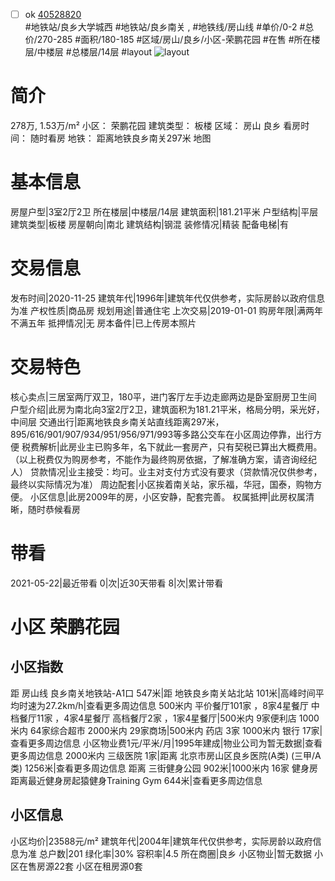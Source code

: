 - [ ] ok [40528820](https://bj.5i5j.com/ershoufang/40528820.html)  
 #地铁站/良乡大学城西 #地铁站/良乡南关 ,  #地铁线/房山线
#单价/0-2 #总价/270-285 #面积/180-185   #区域/房山/良乡/小区-荣鹏花园 #在售 #所在楼层/中楼层 #总楼层/14层 #layout 
![layout](http://image16.5i5j.com/erp/house/4052/40528820/huxing/ngoodepoc0fbd629.jpg_P5.jpg) 
# 简介 
 278万,  1.53万/m² 
小区： 荣鹏花园
建筑类型： 板楼
区域： 房山 良乡
看房时间： 随时看房
地铁： 距离地铁良乡南关297米 地图
# 基本信息 
 房屋户型|3室2厅2卫
所在楼层|中楼层/14层
建筑面积|181.21平米
户型结构|平层
建筑类型|板楼
房屋朝向|南北
建筑结构|钢混
装修情况|精装
配备电梯|有
# 交易信息 
 发布时间|2020-11-25
建筑年代|1996年|建筑年代仅供参考，实际房龄以政府信息为准
产权性质|商品房
规划用途|普通住宅
上次交易|2019-01-01
购房年限|满两年不满五年
抵押情况|无
房本备件|已上传房本照片
# 交易特色 
 核心卖点|三居室两厅双卫，180平，进门客厅左手边走廊两边是卧室厨房卫生间
户型介绍|此房为南北向3室2厅2卫，建筑面积为181.21平米，格局分明，采光好，中间层
交通出行|距离地铁良乡南关站直线距离297米，895/616/901/907/934/951/956/971/993等多路公交车在小区周边停靠，出行方便
税费解析|此房业主已购多年，名下就此一套房产，只有契税已算出大概费用。（以上税费仅为购房参考，不能作为最终购房依据，了解准确方案，请咨询经纪人）
贷款情况|业主接受：均可。业主对支付方式没有要求（贷款情况仅供参考，最终以实际情况为准）
周边配套|小区挨着南关站，家乐福，华冠，国泰，购物方便。
小区信息|此房2009年的房，小区安静，配套完善。
权属抵押|此房权属清晰，随时恭候看房
# 带看 
 2021-05-22|最近带看	 0|次|近30天带看	 8|次|累计带看
# 小区 荣鹏花园
## 小区指数 
 距 房山线 良乡南关地铁站-A1口 547米|距 地铁良乡南关站北站 101米|高峰时间平均时速为27.2km/h|查看更多周边信息
500米内 平价餐厅101家 ，8家4星餐厅
中档餐厅11家 ，4家4星餐厅
高档餐厅2家 ，1家4星餐厅|500米内 9家便利店
1000米内 64家综合超市
2000米内 29家商场|500米内 药店 3家
1000米内 银行 17家|查看更多周边信息
小区物业费1元/平米/月|1995年建成|物业公司为暂无数据|查看更多周边信息
2000米内 三级医院 1家|距离 北京市房山区良乡医院(A类) (三甲/A类) 1256米|查看更多周边信息
距离 三街健身公园 902米|1000米内 16家 健身房
距离最近健身房起猿健身Training Gym 644米|查看更多周边信息
## 小区信息 
 小区均价|23588元/m²
建筑年代|2004年|建筑年代仅供参考，实际房龄以政府信息为准
总户数|201
绿化率|30%
容积率|4.5
所在商圈|良乡
小区物业|暂无数据
小区在售房源22套
小区在租房源0套
